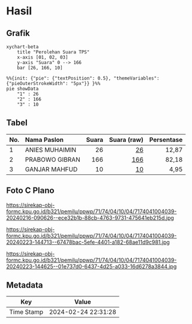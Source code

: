 # Hasil

## Grafik

```mermaid
xychart-beta
    title "Perolehan Suara TPS"
    x-axis [01, 02, 03]
    y-axis "Suara" 0 --> 166
    bar [26, 166, 10]
```

```mermaid
%%{init: {"pie": {"textPosition": 0.5}, "themeVariables": {"pieOuterStrokeWidth": "5px"}} }%%
pie showData
    "1" : 26
    "2" : 166
    "3" : 10
```

## Tabel

| No. | Nama Paslon    | Suara | Suara (raw) | Persentase |
|:--- |:-------------- | -----:| -----------:| ----------:|
| 1   | ANIES MUHAIMIN | 26    | [26][p-1]   | 12,87      |
| 2   | PRABOWO GIBRAN | 166   | [166][p-2]  | 82,18      |
| 3   | GANJAR MAHFUD  | 10    | [10][p-3]   | 4,95       |


[p-1]: https://github.com/gigit-pemilu/pemilu-2024-71-sulawesi-utara/blob/main/pilpres/hitung-suara/sub/71-sulawesi-utara/sub/74-kota-kotamobagu/sub/04-kotamobagu-barat/sub/1004-gogagoman/sub/039-tps/sub/paslon-1.txt
[p-2]: https://github.com/gigit-pemilu/pemilu-2024-71-sulawesi-utara/blob/main/pilpres/hitung-suara/sub/71-sulawesi-utara/sub/74-kota-kotamobagu/sub/04-kotamobagu-barat/sub/1004-gogagoman/sub/039-tps/sub/paslon-2.txt
[p-3]: https://github.com/gigit-pemilu/pemilu-2024-71-sulawesi-utara/blob/main/pilpres/hitung-suara/sub/71-sulawesi-utara/sub/74-kota-kotamobagu/sub/04-kotamobagu-barat/sub/1004-gogagoman/sub/039-tps/sub/paslon-3.txt

## Foto C Plano

https://sirekap-obj-formc.kpu.go.id/b321/pemilu/ppwp/71/74/04/10/04/7174041004039-20240216-090626--ece32b1b-88cb-4763-9731-475641eb215d.jpg

https://sirekap-obj-formc.kpu.go.id/b321/pemilu/ppwp/71/74/04/10/04/7174041004039-20240223-144713--67478bac-5efe-4401-a182-68ae11d9c981.jpg

https://sirekap-obj-formc.kpu.go.id/b321/pemilu/ppwp/71/74/04/10/04/7174041004039-20240223-144625--01e737d0-6437-4d25-a033-16d6278a3844.jpg


## Metadata

| Key        | Value               |
| ---------- | ------------------- |
| Time Stamp | 2024-02-24 22:31:28 |



